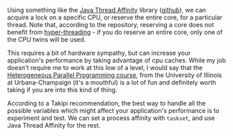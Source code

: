 Using something like the [Java Thread Affinity][affinity] library
([github][github]), we can acquire a lock on a specific CPU, or reserve
the entire core, for a particular thread. Note that, according to the
repository, reserving a core does not benefit from [hyper-threading][ht] -
if you do reserve an entire core, only one of the CPU twins will be used.

This requires a bit of hardware sympathy, but can increase your
application's performance by taking advantage of cpu caches. While my
job doesn't require me to work at this low of a level, I would say that
the [Heterogeneous Parallel Programming course][het], from the University
of Illinois at Urbana-Champaign (it's a mouthful) is a lot of fun and
definitely worth taking if you are into this kind of thing.

According to a Takipi recommendation, the best way to handle all the
possible variables which might affect your application's performance is
to experiment and test. We can set a process affinity with `taskset`, and
use Java Thread Affinity for the rest.

[affinity]: http://chronicle.software/products/thread-affinity/
[github]: https://github.com/OpenHFT/Java-Thread-Affinity
[ht]: https://en.wikipedia.org/wiki/Hyper-threading
[het]: https://www.coursera.org/course/hetero

